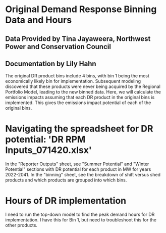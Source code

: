 # Original Demand Response Binning Data and Hours
## Data Provided by Tina Jayaweera, Northwest Power and Conservation Council
## Documentation by Lily Hahn

The original DR product bins include 4 bins, with bin 1 being the most economically likely bin for implementation. Subsequent modeling discovered that these products were never being acquired by the Regional Portfolio Model, leading to the new binned data. Here, we will calculate the emissions impacts assuming that each DR product in the original bins is implemented. This gives the emissions impact potential of each of the original bins. 

# Navigating the spreadsheet for DR potential: 'DR RPM Inputs_071420.xlsx'
In the "Reporter Outputs" sheet, see "Summer Potential" and "Winter Potential" sections with DR potential for each product in MW for years 2022-2041. In the "binning" sheet, see the breakdown of shift versus shed products and which products are grouped into which bins. 

# Hours of DR implementation

I need to run the top-down model to find the peak demand hours for DR implementation. I have this for Bin 1, but need to troubleshoot this for the other products. 
